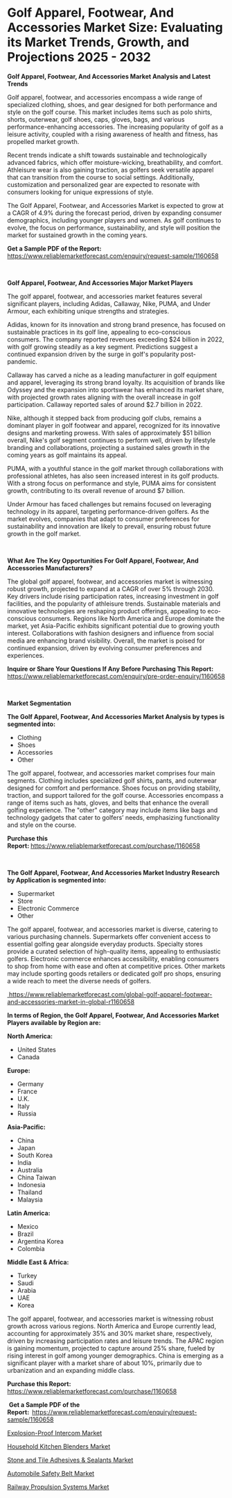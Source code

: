 <p><h1>Golf Apparel, Footwear, And Accessories Market Size: Evaluating its Market Trends, Growth, and Projections 2025 - 2032</h1></p><p><strong>Golf Apparel, Footwear, And Accessories Market Analysis and Latest Trends</strong></p>
<p><p>Golf apparel, footwear, and accessories encompass a wide range of specialized clothing, shoes, and gear designed for both performance and style on the golf course. This market includes items such as polo shirts, shorts, outerwear, golf shoes, caps, gloves, bags, and various performance-enhancing accessories. The increasing popularity of golf as a leisure activity, coupled with a rising awareness of health and fitness, has propelled market growth.</p><p>Recent trends indicate a shift towards sustainable and technologically advanced fabrics, which offer moisture-wicking, breathability, and comfort. Athleisure wear is also gaining traction, as golfers seek versatile apparel that can transition from the course to social settings. Additionally, customization and personalized gear are expected to resonate with consumers looking for unique expressions of style.</p><p>The Golf Apparel, Footwear, and Accessories Market is expected to grow at a CAGR of 4.9% during the forecast period, driven by expanding consumer demographics, including younger players and women. As golf continues to evolve, the focus on performance, sustainability, and style will position the market for sustained growth in the coming years.</p></p>
<p><strong>Get a Sample PDF of the Report:&nbsp;</strong> <a href="https://www.reliablemarketforecast.com/enquiry/request-sample/1160658?utm_campaign=1888&utm_medium=2&utm_source=Github&utm_content=ia&utm_term=22032025&utm_id=golf-apparel-footwear-and-accessories">https://www.reliablemarketforecast.com/enquiry/request-sample/1160658</a></p>
<p>&nbsp;</p>
<p><strong>Golf Apparel, Footwear, And Accessories Major Market Players</strong></p>
<p><p>The golf apparel, footwear, and accessories market features several significant players, including Adidas, Callaway, Nike, PUMA, and Under Armour, each exhibiting unique strengths and strategies.</p><p>Adidas, known for its innovation and strong brand presence, has focused on sustainable practices in its golf line, appealing to eco-conscious consumers. The company reported revenues exceeding $24 billion in 2022, with golf growing steadily as a key segment. Predictions suggest a continued expansion driven by the surge in golf's popularity post-pandemic.</p><p>Callaway has carved a niche as a leading manufacturer in golf equipment and apparel, leveraging its strong brand loyalty. Its acquisition of brands like Odyssey and the expansion into sportswear has enhanced its market share, with projected growth rates aligning with the overall increase in golf participation. Callaway reported sales of around $2.7 billion in 2022.</p><p>Nike, although it stepped back from producing golf clubs, remains a dominant player in golf footwear and apparel, recognized for its innovative designs and marketing prowess. With sales of approximately $51 billion overall, Nike's golf segment continues to perform well, driven by lifestyle branding and collaborations, projecting a sustained sales growth in the coming years as golf maintains its appeal.</p><p>PUMA, with a youthful stance in the golf market through collaborations with professional athletes, has also seen increased interest in its golf products. With a strong focus on performance and style, PUMA aims for consistent growth, contributing to its overall revenue of around $7 billion.</p><p>Under Armour has faced challenges but remains focused on leveraging technology in its apparel, targeting performance-driven golfers. As the market evolves, companies that adapt to consumer preferences for sustainability and innovation are likely to prevail, ensuring robust future growth in the golf market.</p></p>
<p>&nbsp;</p>
<p><strong>What Are The Key Opportunities For Golf Apparel, Footwear, And Accessories Manufacturers?</strong></p>
<p><p>The global golf apparel, footwear, and accessories market is witnessing robust growth, projected to expand at a CAGR of over 5% through 2030. Key drivers include rising participation rates, increasing investment in golf facilities, and the popularity of athleisure trends. Sustainable materials and innovative technologies are reshaping product offerings, appealing to eco-conscious consumers. Regions like North America and Europe dominate the market, yet Asia-Pacific exhibits significant potential due to growing youth interest. Collaborations with fashion designers and influence from social media are enhancing brand visibility. Overall, the market is poised for continued expansion, driven by evolving consumer preferences and experiences.</p></p>
<p><strong>Inquire or Share Your Questions If Any Before Purchasing This Report:</strong> <a href="https://www.reliablemarketforecast.com/enquiry/pre-order-enquiry/1160658?utm_campaign=1888&utm_medium=2&utm_source=Github&utm_content=ia&utm_term=22032025&utm_id=golf-apparel-footwear-and-accessories">https://www.reliablemarketforecast.com/enquiry/pre-order-enquiry/1160658</a></p>
<p>&nbsp;</p>
<p><strong>Market Segmentation</strong></p>
<p><strong>The Golf Apparel, Footwear, And Accessories Market Analysis by types is segmented into:</strong></p>
<p><ul><li>Clothing</li><li>Shoes</li><li>Accessories</li><li>Other</li></ul></p>
<p><p>The golf apparel, footwear, and accessories market comprises four main segments. Clothing includes specialized golf shirts, pants, and outerwear designed for comfort and performance. Shoes focus on providing stability, traction, and support tailored for the golf course. Accessories encompass a range of items such as hats, gloves, and belts that enhance the overall golfing experience. The "other" category may include items like bags and technology gadgets that cater to golfers’ needs, emphasizing functionality and style on the course.</p></p>
<p><strong>Purchase this Report:&nbsp;</strong><a href="https://www.reliablemarketforecast.com/purchase/1160658?utm_campaign=1888&utm_medium=2&utm_source=Github&utm_content=ia&utm_term=22032025&utm_id=golf-apparel-footwear-and-accessories">https://www.reliablemarketforecast.com/purchase/1160658</a></p>
<p>&nbsp;</p>
<p><strong>The Golf Apparel, Footwear, And Accessories Market Industry Research by Application is segmented into:</strong></p>
<p><ul><li>Supermarket</li><li>Store</li><li>Electronic Commerce</li><li>Other</li></ul></p>
<p><p>The golf apparel, footwear, and accessories market is diverse, catering to various purchasing channels. Supermarkets offer convenient access to essential golfing gear alongside everyday products. Specialty stores provide a curated selection of high-quality items, appealing to enthusiastic golfers. Electronic commerce enhances accessibility, enabling consumers to shop from home with ease and often at competitive prices. Other markets may include sporting goods retailers or dedicated golf pro shops, ensuring a wide reach to meet the diverse needs of golfers.</p></p>
<p><a href="https://www.reliablemarketforecast.com/global-golf-apparel-footwear-and-accessories-market-in-global-r1160658?utm_campaign=1888&utm_medium=2&utm_source=Github&utm_content=ia&utm_term=22032025&utm_id=golf-apparel-footwear-and-accessories">&nbsp;https://www.reliablemarketforecast.com/global-golf-apparel-footwear-and-accessories-market-in-global-r1160658</a></p>
<p><strong>In terms of Region, the Golf Apparel, Footwear, And Accessories Market Players available by Region are:</strong></p>
<p>
    <p> <strong> North America: </strong>
        <ul>
            <li>United States</li>
            <li>Canada</li>
        </ul>
        </p> 
    <p> <strong> Europe: </strong>
        <ul>
            <li>Germany</li>
            <li>France</li>
            <li>U.K.</li>
            <li>Italy</li>
            <li>Russia</li>
        </ul>
        </p> 
    <p> <strong> Asia-Pacific: </strong>
        <ul>
            <li>China</li>
            <li>Japan</li>
            <li>South Korea</li>
            <li>India</li>
            <li>Australia</li>
            <li>China Taiwan</li>
            <li>Indonesia</li>
            <li>Thailand</li>
            <li>Malaysia</li>
        </ul>
        </p> 
    <p> <strong> Latin America: </strong>
        <ul>
            <li>Mexico</li>
            <li>Brazil</li>
            <li>Argentina Korea</li>
            <li>Colombia</li>
        </ul>
        </p> 
    <p> <strong> Middle East & Africa: </strong>
        <ul>
            <li>Turkey</li>
            <li>Saudi</li>
            <li>Arabia</li>
            <li>UAE</li>
            <li>Korea</li>
        </ul>
    </p>
    </p>
<p><p>The golf apparel, footwear, and accessories market is witnessing robust growth across various regions. North America and Europe currently lead, accounting for approximately 35% and 30% market share, respectively, driven by increasing participation rates and leisure trends. The APAC region is gaining momentum, projected to capture around 25% share, fueled by rising interest in golf among younger demographics. China is emerging as a significant player with a market share of about 10%, primarily due to urbanization and an expanding middle class.</p></p>
<p><strong>Purchase this Report: </strong><a href="https://www.reliablemarketforecast.com/purchase/1160658?utm_campaign=1888&utm_medium=2&utm_source=Github&utm_content=ia&utm_term=22032025&utm_id=golf-apparel-footwear-and-accessories">https://www.reliablemarketforecast.com/purchase/1160658</a></p>
<p>&nbsp;<strong>Get a Sample PDF of the Report:&nbsp;&nbsp;</strong><a href="https://www.reliablemarketforecast.com/enquiry/request-sample/1160658?utm_campaign=1888&utm_medium=2&utm_source=Github&utm_content=ia&utm_term=22032025&utm_id=golf-apparel-footwear-and-accessories">https://www.reliablemarketforecast.com/enquiry/request-sample/1160658</a></p>
<p><strong></strong></p>
<p><p><a href="https://github.com/gitfwelday/Market-Research-Report-List-1/blob/main/explosion-proof-intercom-market.md?utm_campaign=1888&utm_medium=2&utm_source=Github&utm_content=ia&utm_term=22032025&utm_id=golf-apparel-footwear-and-accessories">Explosion-Proof Intercom Market</a></p><p><a href="https://github.com/heinslakey2x/Market-Research-Report-List-1/blob/main/household-kitchen-blenders-market.md?utm_campaign=1888&utm_medium=2&utm_source=Github&utm_content=ia&utm_term=22032025&utm_id=golf-apparel-footwear-and-accessories">Household Kitchen Blenders Market</a></p><p><a href="https://github.com/mronmizoe/Market-Research-Report-List-1/blob/main/stone-and-tile-adhesives-sealants-market.md?utm_campaign=1888&utm_medium=2&utm_source=Github&utm_content=ia&utm_term=22032025&utm_id=golf-apparel-footwear-and-accessories">Stone and Tile Adhesives & Sealants Market</a></p><p><a href="https://github.com/makzzochil/Market-Research-Report-List-1/blob/main/automobile-safety-belt-market.md?utm_campaign=1888&utm_medium=2&utm_source=Github&utm_content=ia&utm_term=22032025&utm_id=golf-apparel-footwear-and-accessories">Automobile Safety Belt Market</a></p><p><a href="https://github.com/buseknoden2b/Market-Research-Report-List-1/blob/main/railway-propulsion-systems-market.md?utm_campaign=1888&utm_medium=2&utm_source=Github&utm_content=ia&utm_term=22032025&utm_id=golf-apparel-footwear-and-accessories">Railway Propulsion Systems Market</a></p></p>